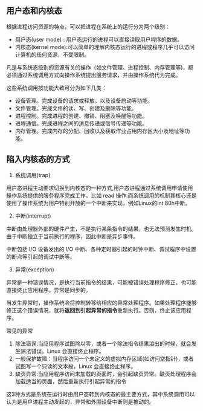 ## 用户态和内核态

根据进程访问资源的特点，可以把进程在系统上的运行分为两个级别：

* 用户态(user mode) : 用户态运行的进程可以直接读取用户程序的数据。
* 内核态(kernel mode):可以简单的理解内核态运行的进程或程序几乎可以访问计算机的任何资源，不受限制。

凡是与系统态级别的资源有关的操作（如文件管理、进程控制、内存管理等)，都必须通过系统调用方式向操作系统提出服务请求，并由操作系统代为完成。


这些系统调用按功能大致可分为如下几类：

* 设备管理。完成设备的请求或释放，以及设备启动等功能。
* 文件管理。完成文件的读、写、创建及删除等功能。
* 进程控制。完成进程的创建、撤销、阻塞及唤醒等功能。
* 进程通信。完成进程之间的消息传递或信号传递等功能。
* 内存管理。完成内存的分配、回收以及获取作业占用内存区大小及地址等功能。
## 陷入内核态的方式

1. 系统调用(trap)

用户态进程主动要求切换到内核态的一种方式,用户态进程通过系统调用申请使用操作系统提供的服务程序完成工作，比如 read 操作.而系统调用的机制其核心还是使用了操作系统为用户特别开放的一个中断来实现，例如Linux的int 80h中断。


2. 中断(interrupt)

中断由处理器外部的硬件产生，不是执行某条指令的结果，也无法预测发生时机。由于中断独立于当前执行的程序，因此中断是异步事件。

中断包括 I/O 设备发出的 I/O 中断、各种定时器引起的时钟中断、调试程序中设置的断点等引起的调试中断等。

3. 异常(exception)

异常是一种错误情况，是执行当前指令的结果，可能被错误处理程序修正，也可能直接终止应用程序。异常是同步的。

当发生异常时，操作系统会将控制转移给相应的异常处理程序。如果处理程序能够修正这个错误情况，就将**返回到引起异常的指令**重新执行。否则，终止该应用程序。

常见的异常
1. 除法错误:当应用程序试图除以零，或者一个除法指令结果溢出的时候，就会发生除法错误。Linux 会直接终止程序。
2. 一般保护故障：当程序访问一个未定义的虚拟内存区域(如访问空指针)，或者试图写一个只读的文本段，Linux 会直接终止程序。
3. 缺页异常:当应用程序访问未加载的页面时，会引起缺页异常。缺页处理程序会加载适当的页面，然后重新执行引起异常的指令


这3种方式是系统在运行时由用户态转到内核态的最主要方式，其中系统调用可以认为是用户进程主动发起的，异常和外围设备中断则是被动的。